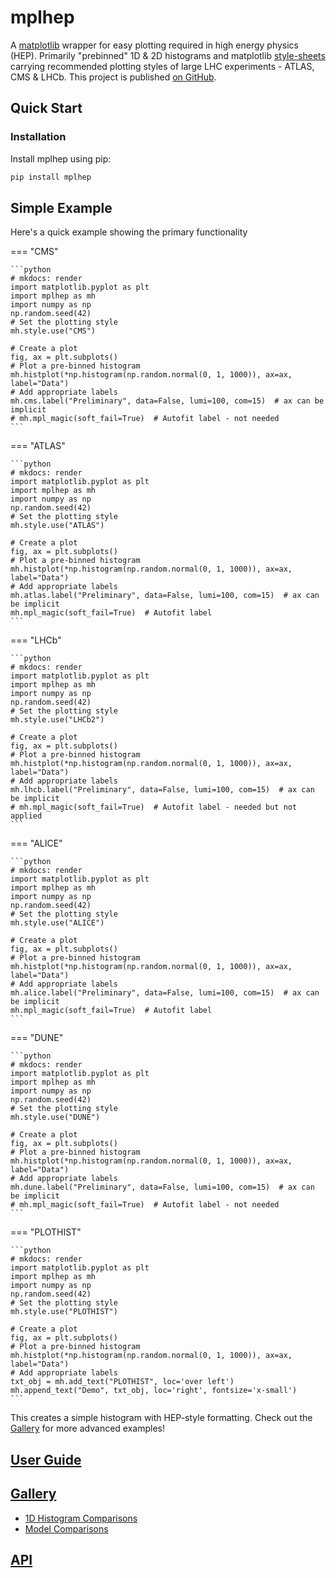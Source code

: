# mplhep

A [matplotlib](https://matplotlib.org/) wrapper for easy plotting required in high energy physics (HEP). Primarily "prebinned" 1D & 2D histograms and matplotlib [style-sheets](https://matplotlib.org/3.1.1/gallery/style_sheets/style_sheets_reference.html) carrying recommended plotting styles of large LHC experiments - ATLAS, CMS & LHCb. This project is published [on GitHub](https://github.com/scikit-hep/mplhep).

## Quick Start

### Installation

Install mplhep using pip:

```bash
pip install mplhep
```

## Simple Example

Here's a quick example showing the primary functionality

=== "CMS"

    ```python
    # mkdocs: render
    import matplotlib.pyplot as plt
    import mplhep as mh
    import numpy as np
    np.random.seed(42)
    # Set the plotting style
    mh.style.use("CMS")

    # Create a plot
    fig, ax = plt.subplots()
    # Plot a pre-binned histogram
    mh.histplot(*np.histogram(np.random.normal(0, 1, 1000)), ax=ax, label="Data")
    # Add appropriate labels
    mh.cms.label("Preliminary", data=False, lumi=100, com=15)  # ax can be implicit
    # mh.mpl_magic(soft_fail=True)  # Autofit label - not needed
    ```

=== "ATLAS"

    ```python
    # mkdocs: render
    import matplotlib.pyplot as plt
    import mplhep as mh
    import numpy as np
    np.random.seed(42)
    # Set the plotting style
    mh.style.use("ATLAS")

    # Create a plot
    fig, ax = plt.subplots()
    # Plot a pre-binned histogram
    mh.histplot(*np.histogram(np.random.normal(0, 1, 1000)), ax=ax, label="Data")
    # Add appropriate labels
    mh.atlas.label("Preliminary", data=False, lumi=100, com=15)  # ax can be implicit
    mh.mpl_magic(soft_fail=True)  # Autofit label
    ```

=== "LHCb"

    ```python
    # mkdocs: render
    import matplotlib.pyplot as plt
    import mplhep as mh
    import numpy as np
    np.random.seed(42)
    # Set the plotting style
    mh.style.use("LHCb2")

    # Create a plot
    fig, ax = plt.subplots()
    # Plot a pre-binned histogram
    mh.histplot(*np.histogram(np.random.normal(0, 1, 1000)), ax=ax, label="Data")
    # Add appropriate labels
    mh.lhcb.label("Preliminary", data=False, lumi=100, com=15)  # ax can be implicit
    # mh.mpl_magic(soft_fail=True)  # Autofit label - needed but not applied
    ```

=== "ALICE"

    ```python
    # mkdocs: render
    import matplotlib.pyplot as plt
    import mplhep as mh
    import numpy as np
    np.random.seed(42)
    # Set the plotting style
    mh.style.use("ALICE")

    # Create a plot
    fig, ax = plt.subplots()
    # Plot a pre-binned histogram
    mh.histplot(*np.histogram(np.random.normal(0, 1, 1000)), ax=ax, label="Data")
    # Add appropriate labels
    mh.alice.label("Preliminary", data=False, lumi=100, com=15)  # ax can be implicit
    mh.mpl_magic(soft_fail=True)  # Autofit label
    ```

=== "DUNE"

    ```python
    # mkdocs: render
    import matplotlib.pyplot as plt
    import mplhep as mh
    import numpy as np
    np.random.seed(42)
    # Set the plotting style
    mh.style.use("DUNE")

    # Create a plot
    fig, ax = plt.subplots()
    # Plot a pre-binned histogram
    mh.histplot(*np.histogram(np.random.normal(0, 1, 1000)), ax=ax, label="Data")
    # Add appropriate labels
    mh.dune.label("Preliminary", data=False, lumi=100, com=15)  # ax can be implicit
    # mh.mpl_magic(soft_fail=True)  # Autofit label - not needed
    ```

=== "PLOTHIST"

    ```python
    # mkdocs: render
    import matplotlib.pyplot as plt
    import mplhep as mh
    import numpy as np
    np.random.seed(42)
    # Set the plotting style
    mh.style.use("PLOTHIST")

    # Create a plot
    fig, ax = plt.subplots()
    # Plot a pre-binned histogram
    mh.histplot(*np.histogram(np.random.normal(0, 1, 1000)), ax=ax, label="Data")
    # Add appropriate labels
    txt_obj = mh.add_text("PLOTHIST", loc='over left')
    mh.append_text("Demo", txt_obj, loc='right', fontsize='x-small')
    ```

This creates a simple histogram with HEP-style formatting. Check out the [Gallery](gallery.md) for more advanced examples!

## [User Guide](guide.md)

## [Gallery](gallery.md)

- [1D Histogram Comparisons](gallery.md#1d-histogram-comparisons)
- [Model Comparisons](gallery.md#model-comparisons)

## [API](api.md)

